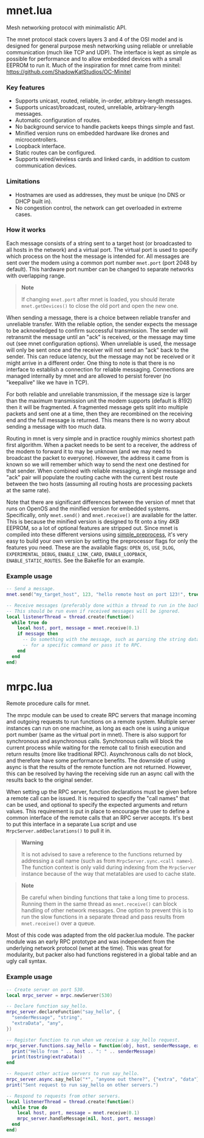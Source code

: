 # mnet.lua

Mesh networking protocol with minimalistic API.

The mnet protocol stack covers layers 3 and 4 of the OSI model and is designed for general purpose mesh networking using reliable or unreliable communication (much like TCP and UDP). The interface is kept as simple as possible for performance and to allow embedded devices with a small EEPROM to run it. Much of the inspiration for mnet came from minitel: https://github.com/ShadowKatStudios/OC-Minitel

### Key features

* Supports unicast, routed, reliable, in-order, arbitrary-length messages.
* Supports unicast/broadcast, routed, unreliable, arbitrary-length messages.
* Automatic configuration of routes.
* No background service to handle packets keeps things simple and fast.
* Minified version runs on embedded hardware like drones and microcontrollers.
* Loopback interface.
* Static routes can be configured.
* Supports wired/wireless cards and linked cards, in addition to custom communication devices.

### Limitations

* Hostnames are used as addresses, they must be unique (no DNS or DHCP built in).
* No congestion control, the network can get overloaded in extreme cases.

### How it works

Each message consists of a string sent to a target host (or broadcasted to all hosts in the network) and a virtual port. The virtual port is used to specify which process on the host the message is intended for. All messages are sent over the modem using a common port number `mnet.port` (port 2048 by default). This hardware port number can be changed to separate networks with overlapping range.

> **Note**
> 
> If changing `mnet.port` after mnet is loaded, you should iterate `mnet.getDevices()` to close the old port and open the new one.

When sending a message, there is a choice between reliable transfer and unreliable transfer. With the reliable option, the sender expects the message to be acknowledged to confirm successful transmission. The sender will retransmit the message until an "ack" is received, or the message may time out (see mnet configuration options). When unreliable is used, the message will only be sent once and the receiver will not send an "ack" back to the sender. This can reduce latency, but the message may not be received or it might arrive in a different order. One thing to note is that there is no interface to establish a connection for reliable messaging. Connections are managed internally by mnet and are allowed to persist forever (no "keepalive" like we have in TCP).

For both reliable and unreliable transmission, if the message size is larger than the maximum transmission unit the modem supports (default is 8192) then it will be fragmented. A fragmented message gets split into multiple packets and sent one at a time, then they are recombined on the receiving end and the full message is returned. This means there is no worry about sending a message with too much data.

Routing in mnet is very simple and in practice roughly mimics shortest path first algorithm. When a packet needs to be sent to a receiver, the address of the modem to forward it to may be unknown (and we may need to broadcast the packet to everyone). However, the address it came from is known so we will remember which way to send the next one destined for that sender. When combined with reliable messaging, a single message and "ack" pair will populate the routing cache with the current best route between the two hosts (assuming all routing hosts are processing packets at the same rate).

Note that there are significant differences between the version of mnet that runs on OpenOS and the minified version for embedded systems. Specifically, only `mnet.send()` and `mnet.receive()` are available for the latter. This is because the minified version is designed to fit onto a tiny 4KB EEPROM, so a lot of optional features are stripped out. Since mnet is compiled into these different versions using [simple_preprocess](../simple_preprocess), it's very easy to build your own version by setting the preprocessor flags for only the features you need. These are the available flags: `OPEN_OS`, `USE_DLOG`, `EXPERIMENTAL_DEBUG`, `ENABLE_LINK_CARD`, `ENABLE_LOOPBACK`, `ENABLE_STATIC_ROUTES`. See the Bakefile for an example.

### Example usage

```lua
-- Send a message.
mnet.send("my_target_host", 123, "hello remote host on port 123!", true)

-- Receive messages (preferably done within a thread to run in the background).
-- This should be run even if received messages will be ignored.
local listenerThread = thread.create(function()
  while true do
    local host, port, message = mnet.receive(0.1)
    if message then
      -- Do something with the message, such as parsing the string data to check
      -- for a specific command or pass it to RPC.
    end
  end
end)
```

# mrpc.lua

Remote procedure calls for mnet.

The mrpc module can be used to create RPC servers that manage incoming and outgoing requests to run functions on a remote system. Multiple server instances can run on one machine, as long as each one is using a unique port number (same as the virtual port in mnet). There is also support for synchronous and asynchronous calls. Synchronous calls will block the current process while waiting for the remote call to finish execution and return results (more like traditional RPC). Asynchronous calls do not block, and therefore have some performance benefits. The downside of using async is that the results of the remote function are not returned. However, this can be resolved by having the receiving side run an async call with the results back to the original sender.

When setting up the RPC server, function declarations must be given before a remote call can be issued. It is required to specify the "call names" that can be used, and optional to specify the expected arguments and return values. This requirement is put in place to encourage the user to define a common interface of the remote calls that an RPC server accepts. It's best to put this interface in a separate Lua script and use `MrpcServer.addDeclarations()` to pull it in.

> **Warning**
> 
> It is not advised to save a reference to the functions returned by addressing a call name (such as from `MrpcServer.sync.<call name>`). The function context is only valid during indexing from the `MrpcServer` instance because of the way that metatables are used to cache state.

> **Note**
> 
> Be careful when binding functions that take a long time to process. Running them in the same thread as `mnet.receive()` can block handling of other network messages. One option to prevent this is to run the slow functions in a separate thread and pass results from `mnet.receive()` over a queue.

Most of this code was adapted from the old packer.lua module. The packer module was an early RPC prototype and was independent from the underlying network protocol (wnet at the time). This was great for modularity, but packer also had functions registered in a global table and an ugly call syntax.

### Example usage

```lua
-- Create server on port 530.
local mrpc_server = mrpc.newServer(530)

-- Declare function say_hello.
mrpc_server.declareFunction("say_hello", {
  "senderMessage", "string",
  "extraData", "any",
})

-- Register function to run when we receive a say_hello request.
mrpc_server.functions.say_hello = function(obj, host, senderMessage, extraData)
  print("Hello from " .. host .. ": " .. senderMessage)
  print(tostring(extraData))
end

-- Request other active servers to run say_hello.
mrpc_server.async.say_hello("*", "anyone out there?", {"extra", "data"})
print("Sent request to run say_hello on other servers.")

-- Respond to requests from other servers.
local listenerThread = thread.create(function()
  while true do
    local host, port, message = mnet.receive(0.1)
    mrpc_server.handleMessage(nil, host, port, message)
  end
end)
```
